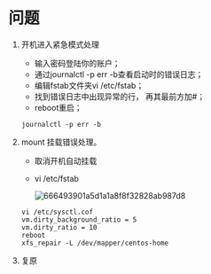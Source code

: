 # 问题

1. 开机进入紧急模式处理

   * 输入密码登陆你的账户；
   * 通过journalctl -p err -b查看启动时的错误日志；
   * 编辑fstab文件夹vi /etc/fstab；
   * 找到错误日志中出现异常的行， 再其最前方加#；
   * reboot重启；

   ```shell
   journalctl -p err -b
   ```

2. mount 挂载错误处理。

   * 取消开机自动挂载

   * vi  /etc/fstab

     ![666493901a5d1a1a8f8f32828ab987d8](../../Documents/Desktop/666493901a5d1a1a8f8f32828ab987d8.png)

   ```shell
   vi /etc/sysctl.cof
   vm.dirty_background_ratio = 5
   vm.dirty_ratio = 10
   reboot
   xfs_repair -L /dev/mapper/centos-home
   ```

3. 复原

